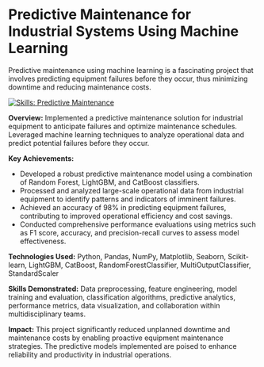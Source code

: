 # Predictive Maintenance for Industrial Systems Using Machine Learning

Predictive maintenance using machine learning is a fascinating project that involves predicting equipment failures before they occur, thus minimizing downtime and reducing maintenance costs.

[![Skills: Predictive Maintenance](https://img.shields.io/badge/Skills-Predictive_Maintenance-blueviolet?style=flat-square&logo=data:image/png;base64,iVBORw0KGgoAAAANSUhEUgAAABQAAAAUCAYAAACNiR0NAAABhklEQVQ4T7WTW0/DMAyGjxudKILdE0s1Zi0lFDbGCgU4cGODAEfAovwO8PpR5zAv1f5BFE3dZpNK3BU8F6XSRrMvoi/Sjsd/wOY3W6Gg4gZZ8xkM/KB6ZwHwI9g7gMUBsz2eCBbx2A4p2rSdoA2nJmO28kZg2+HK+Dg5LLOA7BQDA5fV42kCvA5zQ1Lc0llhAFiR6TlPs8Ity9QcDNw0meO2FOi8N/hwJxh+ucnOs1thF1cF1Kfx7e2ITnx5xRGL9VHdF+qJPh8kC9GfB3qOKpCeLvgPBuAVwmwBvFNd0PH4+lnPRpAl+oanbUgJp3BcR2tCLjPKRCO4az+bACs1EC/kRrxEcV5X8Cu1VZx/KfNbFtO2/XrDfZ+56vHJtBfJtdYwAAAABJRU5ErkJggg==)](https://github.com/amarjeetamrat910)

**Overview:**
Implemented a predictive maintenance solution for industrial equipment to anticipate failures and optimize maintenance schedules. Leveraged machine learning techniques to analyze operational data and predict potential failures before they occur.

**Key Achievements:**
- Developed a robust predictive maintenance model using a combination of Random Forest, LightGBM, and CatBoost classifiers.
- Processed and analyzed large-scale operational data from industrial equipment to identify patterns and indicators of imminent failures.
- Achieved an accuracy of 98% in predicting equipment failures, contributing to improved operational efficiency and cost savings.
- Conducted comprehensive performance evaluations using metrics such as F1 score, accuracy, and precision-recall curves to assess model effectiveness.

**Technologies Used:**
Python, Pandas, NumPy, Matplotlib, Seaborn, Scikit-learn, LightGBM, CatBoost, RandomForestClassifier, MultiOutputClassifier, StandardScaler

**Skills Demonstrated:**
Data preprocessing, feature engineering, model training and evaluation, classification algorithms, predictive analytics, performance metrics, data visualization, and collaboration within multidisciplinary teams.

**Impact:**
This project significantly reduced unplanned downtime and maintenance costs by enabling proactive equipment maintenance strategies. The predictive models implemented are poised to enhance reliability and productivity in industrial operations.

